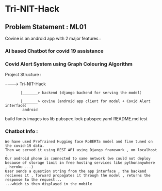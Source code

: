 # Tri-NIT-Hack

## Problem Statement : ML01

Covine is an android app with 2 major features :
  ### AI based Chatbot for covid 19 assistance 
  ### Covid Alert System using Graph Colouring Algorithm
  
  
Project Structure :

  ----> Tri-NIT-Hack
  
           |_______> backend (django backend for serving the model)
            
           |_______> covine (android app client for model + Covid Alert interface)
            android
build
fonts
images
ios
lib
pubspec.lock
pubspec.yaml
README.md
test
            

### Chatbot Info :
    We have used PreTrained Hugging face RoBERTa model and fine tuned on the covid-19 data. 
    Then we served it using REST API using Django framework , on localhost .
    Our android phone is connected to same network (we could not deploy because of storage limit in free hosting services like pythonanywhere , heroku ...)
    User sends a question string from the app interface , the backend recieves it , forward propagates it through the model , returns the response to the request...
    ...which is then displayed in the mobile
